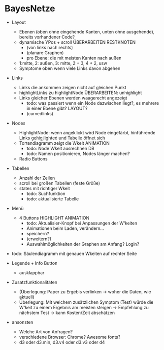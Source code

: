 # BayesNetze
- Layout
	- Ebenen (oben ohne eingehende Kanten, unten ohne ausgehende), bereits vorhandener Code?
	- dynamische YPos + scroll ÜBERARBEITEN RESTKNOTEN
		- (von links nach rechts)
		- (planare Graphen)
		- pro Ebene: die mit meisten Kanten nach außen
	- 1:mitte, 2: außen, 3: mitte,  2 + 3, 4 + 2, usw
	- Symptome oben wenn viele Links davon abgehen


- Links
	- Links die ankommen zeigen nicht auf gleichen Punkt
	- highlightLinks zu highlightNode ÜBERARBEITEN: unhighlight
	- Links gleicher Ebenen werden waagerecht angezeigt
		- todo: was passiert wenn ein Node dazwischen liegt?, es mehrere in einer Ebene gibt? LAYOUT?
		- (curvedlinks)
	
- Nodes
	- HighlightNode: wenn angeklickt wird Node eingefärbt, hinführende Links gehigjlighted und Tabelle öffnet sich
	- Tortendiagramm zeigt die Wkeit ANIMATION
		- todo: Node Wkeit ausrechnen DB
		- todo: Namen positionieren, Nodes länger machen?
	- Radio Buttons
	
- Tabellen
	- Anzahl der Zeilen
	- scroll bei großen Tabellen (feste Größe)
	- states mit richtiger Wkeit
		- todo: Suchfunktion
		- todo: aktualisierte Tabelle

- Menü
	- 4 Buttons HIGHLIGHT ANIMATION
		- todo: Aktualisier-Knopf bei Anpassungen der W'keiten	
		- Animationen beim Laden, verändern...
		- speichern?
		- (erweitern?)
		- Auswahlmöglichkeiten der Graphen am Anfang? Login?

- todo: Säulendiagramm mit genauen Wkeiten auf rechter Seite

- Legende + Info Button 
	- ausklappbar


	
- Zusatzfunktionalitäten
	- (Überlegung: Paper zu Ergebis verlinken -> woher die Daten, wie aktuell)
	- Überlegung: Mit welchem zusätzlichen Symptom (Test) würde die W'keit zu einem Ergebnis am meisten steigen -> Empfehlung zu nächstem Test -> kann Kosten/Zeit abschätzen

- ansonsten
	- Welche Art von Anfragen?
	- verschiedene Browser: Chrome? Awesome fonts?
	- d3 oder d3.min, d3.v4 oder d3.v3 oder d4
